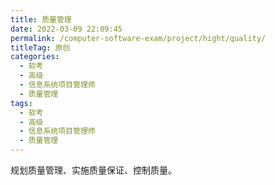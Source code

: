 ```yaml
---
title: 质量管理
date: 2022-03-09 22:09:45
permalink: /computer-software-exam/project/hight/quality/
titleTag: 原创
categories: 
  - 软考
  - 高级
  - 信息系统项目管理师
  - 质量管理
tags: 
  - 软考
  - 高级
  - 信息系统项目管理师
  - 质量管理
---
```


规划质量管理、实施质量保证、控制质量。

<!-- more -->